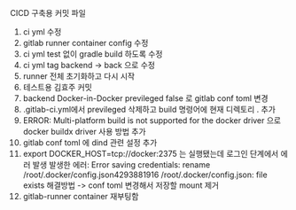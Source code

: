 CICD 구축용 커밋 파일
1. ci yml 수정
2. gitlab runner container config 수정
3. ci yml test 없이 gradle build 하도록 수정
4. ci yml tag backend -> back 으로 수정
5. runner 전체 초기화하고 다시 시작
6. 테스트용 김효주 커밋
7. backend Docker-in-Docker previleged false 로 gitlab conf toml 변경
8. .gitlab-ci.yml에서 previleged 삭제하고 build 명령어에 현재 디렉토리 . 추가 
9. ERROR: Multi-platform build is not supported for the docker driver 으로 docker buildx driver 사용 방법 추가
10. gitlab conf toml 에 dind 관련 설정 추가
11. export DOCKER_HOST=tcp://docker:2375 는 실행됐는데 로그인 단계에서 에러 발생
발생한 에러:
Error saving credentials: rename /root/.docker/config.json4293881916 /root/.docker/config.json: file exists
해결방법 -> conf toml 변경해서 저장할 mount 제거
12. gitlab-runner container 재부팅함     
